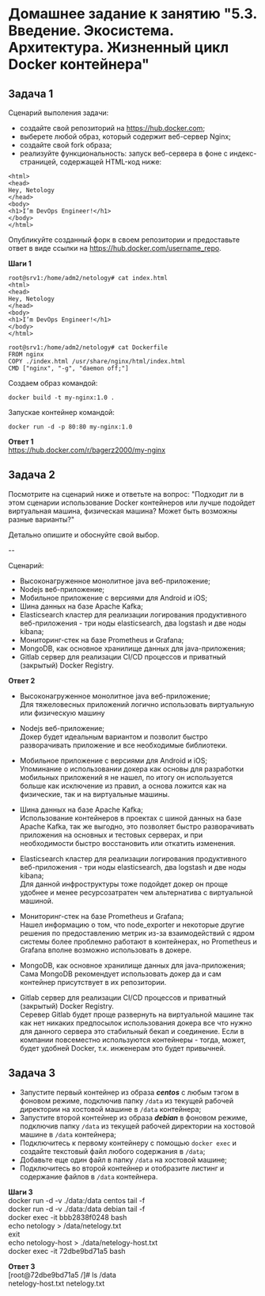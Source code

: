 # Домашнее задание к занятию "5.3. Введение. Экосистема. Архитектура. Жизненный цикл Docker контейнера"

## Задача 1

Сценарий выполения задачи:

- создайте свой репозиторий на https://hub.docker.com;
- выберете любой образ, который содержит веб-сервер Nginx;
- создайте свой fork образа;
- реализуйте функциональность:
запуск веб-сервера в фоне с индекс-страницей, содержащей HTML-код ниже:
```
<html>
<head>
Hey, Netology
</head>
<body>
<h1>I’m DevOps Engineer!</h1>
</body>
</html>
```
Опубликуйте созданный форк в своем репозитории и предоставьте ответ в виде ссылки на https://hub.docker.com/username_repo.

**Шаги 1**
```
root@srv1:/home/adm2/netology# cat index.html
<html>
<head>
Hey, Netology
</head>
<body>
<h1>I’m DevOps Engineer!</h1>
</body>
</html>

root@srv1:/home/adm2/netology# cat Dockerfile
FROM nginx
COPY ./index.html /usr/share/nginx/html/index.html
CMD ["nginx", "-g", "daemon off;"]
```
Создаем образ командой:
```
docker build -t my-nginx:1.0 .
```
Запускае контейнер командой:
```
docker run -d -p 80:80 my-nginx:1.0
```

**Ответ 1**  
https://hub.docker.com/r/bagerz2000/my-nginx  


## Задача 2

Посмотрите на сценарий ниже и ответьте на вопрос:
"Подходит ли в этом сценарии использование Docker контейнеров или лучше подойдет виртуальная машина, физическая машина? Может быть возможны разные варианты?"

Детально опишите и обоснуйте свой выбор.

--

Сценарий:

- Высоконагруженное монолитное java веб-приложение;
- Nodejs веб-приложение;
- Мобильное приложение c версиями для Android и iOS;
- Шина данных на базе Apache Kafka;
- Elasticsearch кластер для реализации логирования продуктивного веб-приложения - три ноды elasticsearch, два logstash и две ноды kibana;
- Мониторинг-стек на базе Prometheus и Grafana;
- MongoDB, как основное хранилище данных для java-приложения;
- Gitlab сервер для реализации CI/CD процессов и приватный (закрытый) Docker Registry.

**Ответ 2**

- Высоконагруженное монолитное java веб-приложение;  
Для тяжеловесных приложений логично использовать виртуальную или физическую машину

- Nodejs веб-приложение;  
Докер будет идеальным вариантом и позволит быстро разворачивать приложение и все необходимые библиотеки.

- Мобильное приложение c версиями для Android и iOS;  
Упоминание о использовании докера как основы для разработки мобильных приложений я не нашел, по итогу он используется больше как исключение из правил, а основа ложится как на физические, так и на виртуальные машины.

- Шина данных на базе Apache Kafka;  
Использование контейнеров в проектах с шиной данных на базе Apache Kafka, так же выгодно, это позволяет быстро разворачивать приложения на основных и тестовых серверах, и при необходимости быстро восстановить или откатить изменения.

- Elasticsearch кластер для реализации логирования продуктивного веб-приложения - три ноды elasticsearch, два logstash и две ноды kibana;  
Для данной инфроструктуры тоже подойдет докер он проще удобнее и менее ресурсозатратен чем альтернатива с виртуальной машиной.

- Мониторинг-стек на базе Prometheus и Grafana;  
Нашел информацию о том, что node_exporter и некоторые другие решения по предоставлению метрик из-за взаимодействий с ядром системы более проблемно работают в контейнерах, но Prometheus и Grafana вполне возможно использовать в докере.

- MongoDB, как основное хранилище данных для java-приложения;  
Сама MongoDB рекомендует использовать докер да и сам контейнер присутствует в их репозитории.

- Gitlab сервер для реализации CI/CD процессов и приватный (закрытый) Docker Registry.  
Серевер Gitlab будет проще развернуть на виртуальной машине так как нет никаких предпосылок использования докера все что нужно для данного сервера это стабильный бекап и соединение.
Если в компании повсеместно используются контейнеры - тогда, может, будет удобней Docker, т.к. инженерам это будет привычней.

## Задача 3

- Запустите первый контейнер из образа ***centos*** c любым тэгом в фоновом режиме, подключив папку ```/data``` из текущей рабочей директории на хостовой машине в ```/data``` контейнера;
- Запустите второй контейнер из образа ***debian*** в фоновом режиме, подключив папку ```/data``` из текущей рабочей директории на хостовой машине в ```/data``` контейнера;
- Подключитесь к первому контейнеру с помощью ```docker exec``` и создайте текстовый файл любого содержания в ```/data```;
- Добавьте еще один файл в папку ```/data``` на хостовой машине;
- Подключитесь во второй контейнер и отобразите листинг и содержание файлов в ```/data``` контейнера.

**Шаги 3**  
docker run -d -v ./data:/data centos tail -f  
docker run -d -v ./data:/data debian tail -f  
docker exec -it bbb2838f0248 bash  
echo netology > /data/netelogy.txt  
exit  
echo netology-host > ./data/netelogy-host.txt  
docker exec -it 72dbe9bd71a5 bash  
  
**Ответ 3**  
[root@72dbe9bd71a5 /]# ls /data  
netelogy-host.txt  netelogy.txt  
